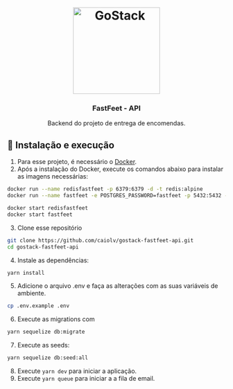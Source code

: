 <h1 align="center">
  <img alt="GoStack" src="https://rocketseat-cdn.s3-sa-east-1.amazonaws.com/bootcamp-header.png" width="200px" />
</h1>

<h3 align="center">FastFeet - API</h3>

<p align="center">Backend do projeto de entrega de encomendas.</p>

## 🚀 Instalação e execução
1. Para esse projeto, é necessário o [Docker](https://www.docker.com/products/docker-desktop).
2. Após a instalação do Docker, execute os comandos abaixo para instalar as imagens necessárias:
```bash
docker run --name redisfastfeet -p 6379:6379 -d -t redis:alpine
docker run --name fastfeet -e POSTGRES_PASSWORD=fastfeet -p 5432:5432 -d postgres

docker start redisfastfeet
docker start fastfeet
```
3. Clone esse repositório
```bash
git clone https://github.com/caiolv/gostack-fastfeet-api.git
cd gostack-fastfeet-api
```
4. Instale as dependências:
```bash
yarn install
```
5. Adicione o arquivo .env e faça as alterações com as suas variáveis de ambiente.
```bash
cp .env.example .env
```
6. Execute as migrations com
```bash
yarn sequelize db:migrate
```
7. Execute as seeds:
```bash
yarn sequelize db:seed:all
```
8. Execute `yarn dev` para iniciar a aplicação.
9. Execute `yarn queue` para iniciar a a fila de email.


